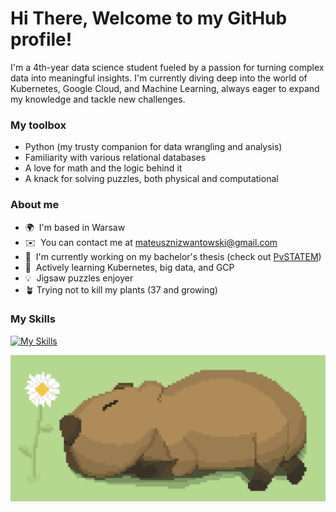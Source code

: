Hi There, Welcome to my GitHub profile!
============================================================================================================================================

I'm a 4th-year data science student fueled by a passion for turning complex data into meaningful insights. I'm currently diving deep into the world of Kubernetes, Google Cloud, and Machine Learning, always eager to expand my knowledge and tackle new challenges. 

### My toolbox
- Python (my trusty companion for data wrangling and analysis) ️
- Familiarity with various relational databases
- A love for math and the logic behind it
- A knack for solving puzzles, both physical and computational


### About me 
*   🌍  I'm based in Warsaw
*   ✉️  You can contact me at [mateusznizwantowski@gmail.com](mailto:mateusznizwantowski@gmail.com)
*   🚀  I'm currently working on my bachelor's thesis (check out [PvSTATEM](https://github.com/mini-pw/PvSTATEM))
*   🧠  Actively learning Kubernetes, big data, and GCP
*   💡  Jigsaw puzzles enjoyer
*   🪴  Trying not to kill my plants (37 and growing)

### My Skills 
[![My Skills](https://skillicons.dev/icons?i=git,python,r,java,css,html,mysql,postgres,flask,django,docker,linux,photoshop,gcp,obsidian,ubuntu,sklearn,sqlite,regex,raspberrypi,elixir,obsidian,nginx,md,latex,kafka,github,bash,apple&perline=10)](https://skillicons.dev)
                    
<img src='https://github.com/nizwant/nizwant/blob/main/capybara.png'>
